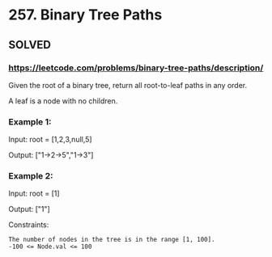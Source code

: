 # 257. Binary Tree Paths

## SOLVED

### https://leetcode.com/problems/binary-tree-paths/description/

Given the root of a binary tree, return all root-to-leaf paths in any order.

A leaf is a node with no children.



### Example 1:

Input: root = [1,2,3,null,5]

Output: ["1->2->5","1->3"]

### Example 2:

Input: root = [1]

Output: ["1"]



Constraints:

    The number of nodes in the tree is in the range [1, 100].
    -100 <= Node.val <= 100

